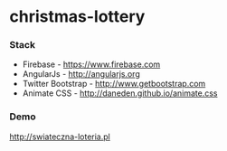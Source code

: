 # christmas-lottery


### Stack
- Firebase - https://www.firebase.com
- AngularJs - http://angularjs.org
- Twitter Bootstrap - http://www.getbootstrap.com
- Animate CSS - http://daneden.github.io/animate.css

### Demo
http://swiateczna-loteria.pl
